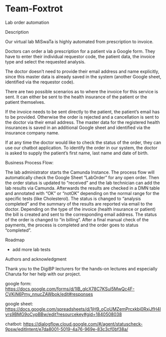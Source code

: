 # Team-Foxtrot

Lab order automation  

Description 

Our virtual lab MiSwaTa is highly automated from prescription to invoice.  


Doctors can order a lab prescription for a patient via a Google form. They have to enter their individual requestor code, the patient data, the invoice type and select the requested analysis.  

The doctor doesn’t need to provide their email address and name explicitly, since this master data is already saved in the system (another Google sheet, identified via the requestor code).  

There are two possible scenarios as to where the invoice for this service is sent. It can either be sent to the health insurance of the patient or the patient themselves. 

If the invoice needs to be sent directly to the patient, the patient’s email has to be provided. Otherwise the order is rejected and a cancellation is sent to the doctor via their email address. 
The master data for the registered health insurances is saved in an additional Google sheet and identified via the insurance company name. 

If at any time the doctor would like to check the status of the order, they can use our chatbot application. To identify the order in our system, the doctor is asked to supply the patient’s first name, last name and date of birth. 


Business Process Flow: 

The lab administrator starts the Camunda Instance. The process flow will automatically check the Google Sheet “LabOrder” for any open order. Then the order status is updated to “received” and the lab technician can add the lab results via Camunda. Afterwards the results are checked in a DMN table and annotated with “OK” or “notOK” depending on the normal range for the specific tests (like Cholesterol). The status is changed to “analysis completed” and the summary of the results are reported via email to the doctor. Depending on the type of the invoice (health insurance or patient) the bill is created and sent to the corresponding email address. The status of the order is changed to “in billing”. After a final manual check of the payments, the process is completed and the order goes to status “completed”. 


Roadmap 

- add more lab tests



Authors and acknowledgment 

Thank you to the DigiBP lecturers for the hands-on lectures and especially Charuta for her help with our project.  

google form: https://docs.google.com/forms/d/1IB_glcX78C7KSul5MwQc4F-CVKiN6Pmy_nnucZAWbok/edit#responses

google sheet: https://docs.google.com/spreadsheets/d/1jH9_oCoUMZemPrcxkbj0RxjJfH4lyrs9BMG9oCypBBw/edit?resourcekey#gid=1840508038

chatbot: https://dialogflow.cloud.google.com/#/agent/statuscheck-9psw/editIntent/e7da8001-5019-4a76-969e-83c3cf0bf38a/
